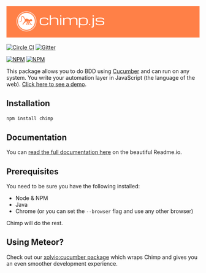 [![Chimp by Xolv.io](./header.png?raw=true)](http://chimpjs.com)

[![Circle CI](https://circleci.com/gh/xolvio/chimp.svg?style=svg)](https://circleci.com/gh/xolvio/chimp) [![Gitter](https://badges.gitter.im/Join%20Chat.svg)](https://gitter.im/xolvio/chimp?utm_source=badge&utm_medium=badge&utm_campaign=pr-badge)

[![NPM](https://nodei.co/npm-dl/chimp.png?months=3&height=2)](https://nodei.co/npm/chimp/)
[![NPM](https://nodei.co/npm/chimp.png?downloads=true)](https://nodei.co/npm/chimp/) 

This package allows you to do BDD using [Cucumber](https://github.com/cucumber/cucumber-js) and can run on any system. You write your automation layer in JavaScript (the language of the web). [Click here to see a demo](http://chimpjs.com).

## Installation
```sh
npm install chimp
```

## Documentation
You can [read the full documentation here](http://chimp.readme.io/docs) on the beautiful Readme.io.

## Prerequisites
You need to be sure you have the following installed:

* Node & NPM
* Java
* Chrome (or you can set the `--browser` flag and use any other browser)

Chimp will do the rest.

## Using Meteor?
Check out our [xolvio:cucumber package](https://atmospherejs.com/xolvio/cucumber) which wraps Chimp and gives you an even smoother development experience.
